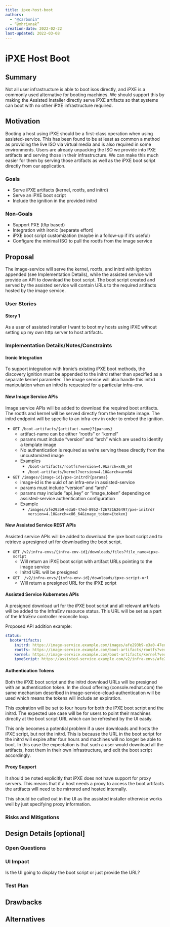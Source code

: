 ```yaml
---
title: ipxe-host-boot
authors:
  - "@carbonin"
  - “@mhrivnak”
creation-date: 2022-02-22
last-updated: 2022-03-08
---
```


# iPXE Host Boot

## Summary

Not all user infrastructure is able to boot isos directly, and iPXE is a commonly 
used alternative for booting machines. We should support this by making the 
Assisted Installer directly serve iPXE artifacts so that systems can boot with no
other iPXE infrastructure required.

## Motivation

Booting a host using iPXE should be a first-class operation when using
assisted-service. This has been found to be at least as common a method 
as providing the live ISO via virtual media and is also required in some 
environments. Users are already unpacking the ISO we provide into PXE
artifacts and serving those in their infrastructure. We can make this much
easier for them by serving those artifacts as well as the iPXE boot script
directly from our application.

### Goals

- Serve iPXE artifacts (kernel, rootfs, and initrd)
- Serve an iPXE boot script
- Include the ignition in the provided initrd

### Non-Goals

- Support PXE (tftp based)
- Integration with ironic (separate effort)
- iPXE boot script customization (maybe in a follow-up if it’s useful)
- Configure the minimal ISO to pull the rootfs from the image service

## Proposal

The image-service will serve the kernel, rootfs, and initrd with ignition 
appended (see Implementation Details), while the assisted service will 
provide an API to download the boot script. The boot script created and served 
by the assisted service will contain URLs to the required artifacts hosted by 
the image service.

### User Stories

#### Story 1

As a user of assisted installer I want to boot my hosts using iPXE without 
setting up my own http server to host artifacts.

### Implementation Details/Notes/Constraints

#### Ironic Integration

To support integration with Ironic’s existing iPXE boot methods, the 
discovery ignition must be appended to the initrd rather than specified as 
a separate kernel parameter. The image service will also handle this initrd 
manipulation when an initrd is requested for a particular infra-env.

#### New Image Service APIs

Image service APIs will be added to download the required boot artifacts. The 
rootfs and kernel will be served directly from the template image. The initrd 
endpoint will be specific to an infra-env in order to embed the ignition.

- `GET /boot-artifacts/{artifact-name}?{params}`
  - artifact-name can be either “rootfs” or “kernel”
  - params must include “version” and “arch” which are used to identify a template image
  - No authentication is required as we’re serving these directly from the uncustomized image
  - Examples
    - `/boot-artifacts/rootfs?version=4.9&arch=x86_64`
    - `/boot-artifacts/kernel?version=4.10&arch=arm64`
- `GET /images/{image-id}/pxe-initrd?{params}`
  - image-id is the uuid of an infra-env in assisted-service
  - params must include “version” and “arch”
  - params may include “api_key” or “image_token” depending on assisted-service authentication configuration
  - Example
    - `/images/afe293b9-e3a0-47ed-8952-f26721626497/pxe-initrd?version=4.10&arch=x86_64&image_token={token}`

#### New Assisted Service REST APIs

Assisted service APIs will be added to download the ipxe boot script and to 
retrieve a presigned url for downloading the boot script.

- `GET /v2/infra-envs/{infra-env-id}/downloads/files?file_name=ipxe-script`
  - Will return an iPXE boot script with artifact URLs pointing to the image service
  - Initrd URL will be presigned
- `GET  /v2/infra-envs/{infra-env-id}/downloads/ipxe-script-url`
  - Will return a presigned URL for the iPXE script

#### Assisted Service Kubernetes APIs

A presigned download url for the iPXE boot script and all relevant artifacts will be added
to the InfraEnv resource status. This URL will be set as a part of the InfraEnv controller
reconcile loop.

Proposed API addition example:

```yaml
status:
  bootArtifacts:
    initrd: https://image-service.example.com/images/afe293b9-e3a0-47ed-8952-f26721626497/pxe-initrd?version=4.10&arch=x86_64
    rootfs: https://image-service.example.com/boot-artifacts/rootfs?version=4.10&arch=x86_64
    kernel: https://image-service.example.com/boot-artifacts/kernel?version=4.10&arch=x86_64
    ipxeScript: https://assisted-service.example.com/v2/infra-envs/afe293b9-e3a0-47ed-8952-f26721626497/downloads/ipxe-script
```

#### Authentication Tokens

Both the iPXE boot script and the initrd download URLs will be presigned with an 
authentication token. In the cloud offering (console.redhat.com) the same mechanism 
described in image-service-cloud-authentication will be used which means the tokens 
will include an expiration.

This expiration will be set to four hours for both the iPXE boot script and the initrd.
The expected use case will be for users to point their machines directly at the boot 
script URL which can be refreshed by the UI easily.

This only becomes a potential problem if a user downloads and hosts the iPXE script, but 
not the initrd. This is because the URL in the boot script for the initrd will expire after 
four hours and machines will no longer be able to boot. In this case the expectation is that 
such a user would download all the artifacts, host them in their own infrastructure, and edit 
the boot script accordingly.

#### Proxy Support

It should be noted explicitly that iPXE does not have support for proxy servers.
This means that if a host needs a proxy to access the boot artifacts the artifacts
will need to be mirrored and hosted internally.

This should be called out in the UI as the assisted installer otherwise works well
by just specifying proxy information.

### Risks and Mitigations

## Design Details [optional]

### Open Questions

### UI Impact

Is the UI going to display the boot script or just provide the URL?

### Test Plan

## Drawbacks

## Alternatives
